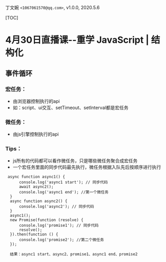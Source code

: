 丁文婉 `<1067061570@qq.com>`, v1.0.0,  2020.5.6

[TOC]

# 4月30日直播课--重学 JavaScript | 结构化

## 事件循环

### 宏任务：
- 由浏览器控制执行的api
- 如：script、ui交互、setTimeout、setInterval都是宏任务
### 微任务：
- 由js引擎控制执行的api

### Tips：
- js所有的代码都可以看作微任务，只是哪些微任务聚合成宏任务
- 一个宏任务里面的同步代码最先执行，微任务根据入队先后按顺序进行执行

```
 async function async1() {
      console.log('async1 start'); // 同步代码
      await async2();
      console.log('async1 end'); //第一个微任务
  }
  async function async2() {
      console.log('async2'); // 同步代码
  }
  async1();
  new Promise(function (resolve) {
      console.log('promise1'); // 同步代码
      resolve();
  }).then(function () {
      console.log('promise2'); //第二个微任务
  });
  
  结果：async1 start、async2、promise1、async1 end、promise2
```